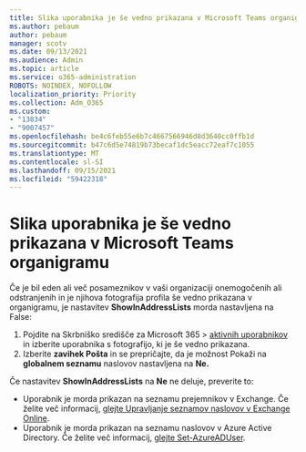 ```yaml
---
title: Slika uporabnika je še vedno prikazana v Microsoft Teams organigramu
ms.author: pebaum
author: pebaum
manager: scotv
ms.date: 09/13/2021
ms.audience: Admin
ms.topic: article
ms.service: o365-administration
ROBOTS: NOINDEX, NOFOLLOW
localization_priority: Priority
ms.collection: Adm_O365
ms.custom:
- "13834"
- "9007457"
ms.openlocfilehash: be4c6feb55e6b7c4667566946d8d3640cc0ffb1d
ms.sourcegitcommit: b47c6d5e74819b73becaf1dc5eacc72eaf7c1055
ms.translationtype: MT
ms.contentlocale: sl-SI
ms.lasthandoff: 09/15/2021
ms.locfileid: "59422318"
---
```

# <a name="user-picture-still-appears-in-the-microsoft-teams-organization-chart"></a>Slika uporabnika je še vedno prikazana v Microsoft Teams organigramu

Če je bil eden ali več posameznikov v vaši organizaciji onemogočenih ali odstranjenih in je njihova fotografija profila še vedno prikazana v organigramu, je nastavitev **ShowInAddressLists** morda nastavljena na False: 

1. Pojdite na Skrbniško središče za Microsoft 365 > [aktivnih uporabnikov](https://admin.microsoft.com/Adminportal/Home?source=applauncher#/users) in izberite uporabnika s fotografijo, ki je še vedno prikazana. 
1. Izberite **zavihek Pošta** in se prepričajte, da je možnost Pokaži na **globalnem seznamu** naslovov nastavljena na **Ne.**

Če nastavitev **ShowInAddressLists** na **Ne** ne deluje, preverite to: 

- Uporabnik je morda prikazan na seznamu prejemnikov v Exchange. Če želite več informacij, [glejte Upravljanje seznamov naslovov v Exchange Online](https://docs.microsoft.com/exchange/address-books/address-lists/manage-address-lists#use-the-eac-to-hide-recipients-from-address-lists). 
- Uporabnik je morda prikazan na seznamu naslovov v Azure Active Directory. Če želite več informacij, [glejte Set-AzureADUser](https://docs.microsoft.com/powershell/module/azuread/set-azureaduser?view=azureadps-2.0). 